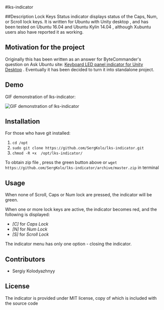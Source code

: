 #lks-indicator

##Description
Lock Keys Status indicator displays status of the Caps, Num, or Scroll lock keys. It is written for Ubuntu with Unity desktop , and has been tested on Ubuntu 16.04 and Ubuntu Kylin 14.04 , although Xubuntu users also have reported it as working.

## Motivation for the project
Originally this has been written as an answer for ByteCommander's question on Ask Ubuntu site: [Keyboard LED panel indicator for Unity Desktop](http://askubuntu.com/q/796985/295286) . Eventually it has been decided to turn it into standalone project. 

## Demo
GIF demonstration of lks-indicator:

![GIF demonstration of lks-indicator](http://i.imgur.com/FxSae8c.gif)

## Installation
For those who have git installed:

1. `cd /opt`
2. `sudo git clone https://github.com/SergKolo/lks-indicator.git`
3. `chmod -R +x  /opt/lks-indicator/`

To obtain zip file , press the green button above or `wget https://github.com/SergKolo/lks-indicator/archive/master.zip` in terminal
## Usage

When none of Scroll, Caps or Num lock are pressed, the indicator will be green.

When one or more lock keys are active, the indicator becomes red, and the following is displayed:

- *\[C\]* for *Caps Lock*
- *\[N\]* for *Num Lock*
- *\[S\]* for *Scroll Lock*

The indicator menu has only one option - closing the indicator.


## Contributors
- Sergiy Kolodyazhnyy

## License
The indicator is provided under MIT license, copy of which is included with the source code


